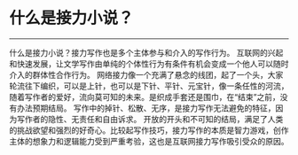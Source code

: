 ﻿# 什么是接力小说？


----------


什么是接力小说？接力写作也是多个主体参与和介入的写作行为。
互联网的兴起和快速发展，让文学写作由单纯的个体性行为有条件有机会变成一个他人可以随时介入的群体性合作行为。
网络接力像一个充满了悬念的线团，起了一个头，大家轮流往下编织，可以是上针，也可以是下针、平针、元宝针，像一条任性的河流，随着写作者的爱好，流向莫可知的未来。是织成手套还是围巾，在“结束”之前，没有办法预期结局。
写作中的掉针、松散、无序，是接力写作无法避免的特征，因为写作者的隐性、无责任和自由诉求。
开放的开头和不可知的结局，满足了人类的挑战欲望和强烈的好奇心。比较起写作技巧，接力写作的本质是智力游戏，创作主体的想象力和逻辑能力受到严重考验，这也是互联网接力写作吸引受众的原因。

